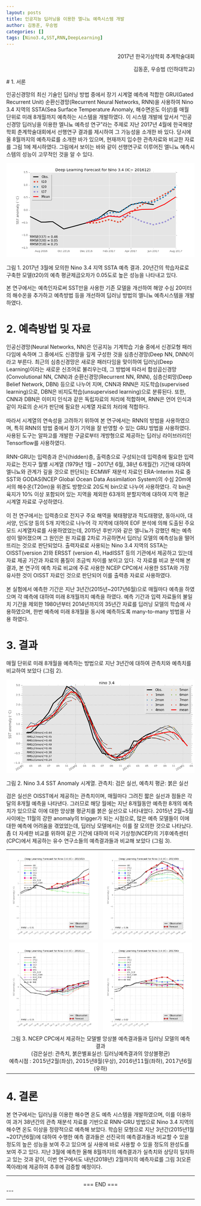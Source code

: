```yaml
---
layout: posts
title: 인공지능 딥러닝을 이용한 엘니뇨 예측시스템 개발
author: 김동훈, 우승범
categories: []
tags: [Nino3.4,SST,RNN,DeepLearning]
---
```


<p style="text-align:right">2017년 한국기상학회 추계학술대회</p>
<p style="text-align:right">김동훈, 우승범 (인하대학교)</p>
# 1. 서론

   인공신경망의 최신 기술인 딥러닝 방법 중에서 장기 시계열 예측에 적합한 GRU(Gated Recurrent Unit) 순환신경망(Recurrent Neural Networks, RNN)을 사용하여 Nino 3.4 지역의 SSTA(Sea Surface Temperature Anomaly, 해수면온도 이상)를 매월 단위로 미래 8개월까지 예측하는 시스템을 개발하였다.  이 시스템 개발에 앞서서 “인공신경망 딥러닝을 이용한 엘니뇨 예측성 연구”라는 주제로 지난 2017년 4월에 한국해양학회 춘계학술대회에서 선행연구 결과를 제시하여 그 가능성을 소개한 바 있다. 당시에 올 8월까지의 예측자료를 소개한 바가 있으며, 현재까지 입수한 관측자료와 비교한 자료를 그림 1에 제시하였다. 그림에서 보이는 바와 같이 선행연구로 이루어진 엘니뇨 예측시스템의 성능이 고무적인 것을 알 수 있다.

![nina34.201612.ver2a](../assets/images/RNN_Nino34/nina34.201612.ver2a.png)

그림 1.  2017년 3월에 모의한 Nino 3.4 지역 SSTA 예측 결과. 20년간의 학습자료로 구축한 모델(t20)의 예측 평균제곱오차가 0.05도로 높은 성능을 나타내고 있다. 



   본 연구에서는 예측인자로써 SST만을 사용한 기존 모델을 개선하여 해양 수심 20미터의 해수온을 추가하고 예측방법 등을 개선하여 딥러닝 방법의 엘니뇨 예측시스템을 개발하였다.

# 2. 예측방법 및 자료

   인공신경망(Neural Networks, NN)은 인공지능 기계학습 기술 중에서 신경모형 패러다임에 속하며 그 중에서도 신경망을 깊게 구성한 것을 심층신경망(Deep NN, DNN)이라고 부른다. 최근의 심층신경망은 새로운 패러다임을 맞이하여 딥러닝(Deep Learning)이라는 새로운 신조어로 불리우는데, 그 방법에 따라서 합성곱신경망(Convolutional NN, CNN)과 순환신경망(Recurrent NN, RNN), 심층신뢰망(Deep Belief Network, DBN) 등으로 나누어 지며, CNN과 RNN은 지도학습(supervised learning)으로, DBN은 비지도학습(unsupervised learning)으로 분류된다. 또한, CNN과 DBN은 이미지 인식과 같은 독립자료의 처리에 적합하며, RNN은 언어 인식과 같이 자료의 순서가 판단에 필요한 시계열 자료의 처리에 적합하다.<br/><br/>따라서 시계열의 연속성을 고려하기 위하여 본 연구에서는 RNN의 방법을 사용하였으며, 특히 RNN의 방법 중에서 장기 기억을 잘 반영할 수 있는 GRU 방법을 사용하였다. 사용된 도구는 알파고를 개발한 구글로부터 개방형으로 제공하는 딥러닝 라이브러리인 Tensorflow를 사용하였다.<br/><br/>RNN-GRU는 입력층과 은닉(hidden)층, 출력층으로 구성되는데 입력층에 필요한 입력자료는 전지구 월별 시계열 (1979년 1월 – 2017년 6월, 38년 6개월간) 기간에 대하여 엘니뇨와 관계가 깊을 것으로 판단되는 ECMWF 재분석 자료인 ERA-Interim 자료 중 SST와  GODAS(NCEP Global Ocean Data Assimilation System)의 수심 20m에서의 해수온(T20m)을 위경도 방향으로 20도씩 bin으로 나누어 사용하였다. 각 bin은 육지가 10% 이상 포함되어 있는 지역을 제외한 63개의 분할지역에 대하여 지역 평균 시계열 자료로 구성하였다.<br/><br/>이 전 연구에서는 입력층으로 전지구 주요 해역을 북태평양과 적도태평양, 동아시아, 대서양, 인도양 등의 5개 지역으로 나누어 각 지역에 대하여 EOF 분석에 의해 도출된 주요모드 시계열자료를 사용하였었는데, 2015년 후반기와 같은 엘니뇨가 강했던 해는 예측성이 떨어졌으며 그 원인은 원 자료를 2차로 가공하면서 딥러닝 모델의 예측성능을 떨어뜨리는 것으로 판단되었다. 출력자료로 사용되는 Nino 3.4 지역의 SSTA는 OISST(version 2)와 ERSST (version 4), HadISST 등의 기관에서 제공하고 있는데 자료 제공 기간과 자료의 품질이 조금씩 차이를 보이고 있다. 각 자료를 비교 분석해 본 결과, 본 연구의 예측 자료 비교에 주로 사용한 NCEP CPC에서 사용한 SSTA와 가장 유사한 것이 OISST 자료인 것으로 판단되어 이를 출력층 자료로 사용하였다.<br/><br/>본 실험에서 예측한 기간은 지난 3년간(2015년~2017년6월)으로 매월마다 예측을 하였으며 각 예측에 대하여 미래 8개월까지 예측을 하였다. 예측 기간과 입력 자료들의 불일치 기간을 제외한 1980년부터 2014년까지의 35년간 자료를 딥러닝 모델의 학습에 사용하였으며, 한번 예측에 미래 8개월을 동시에 예측하도록 many-to-many 방법을 사용 하였다. 

# 3. 결과

매월 단위로 미래 8개월을 예측하는 방법으로 지난 3년간에 대하여 관측치와 예측치를 비교하여 보았다 (그림 2).

![nina34.f01-08.201706](../assets/images/RNN_Nino34/nina34.f01-08.201706.png)

그림 2. Nino 3.4 SST Anomaly 시계열. 관측치: 검은 실선, 예측치 평균: 붉은 실선



검은 실선은 OISST에서 제공하는 관측치이며, 매월마다 그려진 짧은 실선과 점들은 각 달의 8개월 예측을 나타낸다. 그러므로 해당 월에는 지난 8개월동안 예측한 8개의 예측치가 있으므로 이에 대한 앙상블 평균치를 붉은 실선으로 나타내었다. 2015년 2월~5월 사이에는 11월의 강한 anomaly의 trigger가 되는 시점으로, 많은 예측 모델들이 이에 대한 예측에 어려움을 겪었었는데, 딥러닝 모델에서는 이를 잘 모의한 것으로 나타났다. 좀 더 자세한 비교를 위하여 같은 기간에 대하여 미국 기상청(NCEP)의 기후예측센터(CPC)에서 제공하는 유수 연구소들의 예측결과들과 비교해 보았다 (그림 3).

<table style="border:0; text-align: center;">
  <tr>
    <td><img src="../assets/images/RNN_Nino34/nina34.f01-08.201502.CPCform.png" width="100%"></td>
    <td><img src="../assets/images/RNN_Nino34/nina34.f01-08.201508.CPCform.png" width="100%"></td>
  </tr>
  <tr>
    <td><img src="../assets/images/RNN_Nino34/nina34.f01-08.201611.CPCform.png" width="100%"></td>
    <td><img src="../assets/images/RNN_Nino34/nina34.f01-08.201706.CPCform.png" width="100%"></td>
  </tr>
  <tr><td colspan="2">그림 3. NCEP CPC에서 제공하는 모델별 앙상블 예측결과들과 딥러닝 모델의 예측결과<br>
    (검은실선: 관측치, 붉은별표실선: 딥러닝예측결과의 앙상블평균)<br>
    예측시점 : 2015년2월(좌상), 2015년8월(우상), 2016년11월(좌하), 2017년6월(우하)</td></tr>
</table>

# 4. 결론

본 연구에서는 딥러닝을 이용한 해수면 온도 예측 시스템을 개발하였으며, 이를 이용하여 과거 38년간의 관측 재분석 자료를 기반으로 RNN-GRU 방법으로 Nino 3.4 지역의 해수면 온도 이상을 정량적으로 예측해 보았다. 학습된 모형으로 지난 3년간(2015년1월~2017년6월)에 대하여 수행한 예측 결과들은 선진국의 예측결과들과 비교할 수 있을 정도의 높은 성능을 보여 주고 있으며 실 사용에 바로 사용할 수 있을 정도의 완성도를 보여 주고 있다. 지난 3월에 예측한 올해 8월까지의 예측결과가 실측치와 상당히 일치하고 있는 것과 같이, 이번 연구에서도 내년(2018년) 2월까지의 예측자료를 그림 3(오른쪽아래)에 제공하여 추후에 검증할 예정이다.





---

<center>=== END ===</center>
---

---

